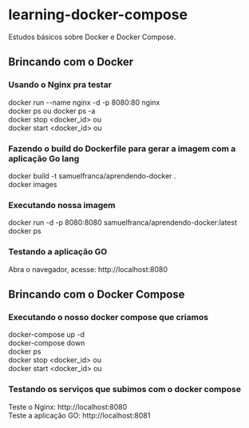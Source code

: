 # learning-docker-compose
Estudos básicos sobre Docker e Docker Compose.

## Brincando com o Docker

### Usando o Nginx pra testar  
docker run --name nginx  -d -p 8080:80 nginx  
docker ps ou docker ps -a  
docker stop <docker_id> ou <name>   
docker start <docker_id> ou <name>  

### Fazendo o build do Dockerfile para gerar a imagem com a aplicação Go lang 
docker build -t samuelfranca/aprendendo-docker .  
docker images  

### Executando nossa imagem
docker run -d -p 8080:8080 samuelfranca/aprendendo-docker:latest  
docker ps  

### Testando a aplicação GO
Abra o navegador, acesse: http://localhost:8080


## Brincando com o Docker Compose

### Executando o nosso docker compose que criamos
docker-compose up -d  
docker-compose down  
docker ps  
docker stop <docker_id> ou <name>   
docker start <docker_id> ou <name>  

### Testando os serviços que subimos com o docker compose
Teste o Nginx: http://localhost:8080  
Teste a aplicação GO: http://localhost:8081  
  
